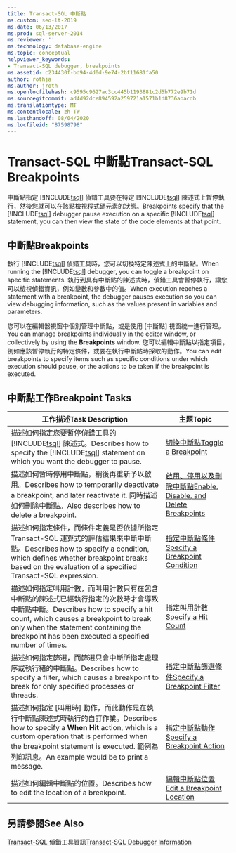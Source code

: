 ```yaml
---
title: Transact-SQL 中斷點
ms.custom: seo-lt-2019
ms.date: 06/13/2017
ms.prod: sql-server-2014
ms.reviewer: ''
ms.technology: database-engine
ms.topic: conceptual
helpviewer_keywords:
- Transact-SQL debugger, breakpoints
ms.assetid: c234430f-bd94-4d0d-9e74-2bf11681fa50
author: rothja
ms.author: jroth
ms.openlocfilehash: c9595c9627ac3cc445b1193881c2d5b772e9b71d
ms.sourcegitcommit: ad4d92dce894592a259721a1571b1d8736abacdb
ms.translationtype: MT
ms.contentlocale: zh-TW
ms.lasthandoff: 08/04/2020
ms.locfileid: "87598798"
---
```

# <a name="transact-sql-breakpoints"></a><span data-ttu-id="e5342-102">Transact-SQL 中斷點</span><span class="sxs-lookup"><span data-stu-id="e5342-102">Transact-SQL Breakpoints</span></span>
  <span data-ttu-id="e5342-103">中斷點指定 [!INCLUDE[tsql](../../includes/tsql-md.md)] 偵錯工具要在特定 [!INCLUDE[tsql](../../includes/tsql-md.md)] 陳述式上暫停執行，然後您就可以在該點檢視程式碼元素的狀態。</span><span class="sxs-lookup"><span data-stu-id="e5342-103">Breakpoints specify that the [!INCLUDE[tsql](../../includes/tsql-md.md)] debugger pause execution on a specific [!INCLUDE[tsql](../../includes/tsql-md.md)] statement, you can then view the state of the code elements at that point.</span></span>  
  
## <a name="breakpoints"></a><span data-ttu-id="e5342-104">中斷點</span><span class="sxs-lookup"><span data-stu-id="e5342-104">Breakpoints</span></span>  
 <span data-ttu-id="e5342-105">執行 [!INCLUDE[tsql](../../includes/tsql-md.md)] 偵錯工具時，您可以切換特定陳述式上的中斷點。</span><span class="sxs-lookup"><span data-stu-id="e5342-105">When running the [!INCLUDE[tsql](../../includes/tsql-md.md)] debugger, you can toggle a breakpoint on specific statements.</span></span> <span data-ttu-id="e5342-106">執行到具有中斷點的陳述式時，偵錯工具會暫停執行，讓您可以檢視偵錯資訊，例如變數和參數中的值。</span><span class="sxs-lookup"><span data-stu-id="e5342-106">When execution reaches a statement with a breakpoint, the debugger pauses execution so you can view debugging information, such as the values present in variables and parameters.</span></span>  
  
 <span data-ttu-id="e5342-107">您可以在編輯器視窗中個別管理中斷點，或是使用 [中斷點]  視窗統一進行管理。</span><span class="sxs-lookup"><span data-stu-id="e5342-107">You can manage breakpoints individually in the editor window, or collectively by using the **Breakpoints** window.</span></span> <span data-ttu-id="e5342-108">您可以編輯中斷點以指定項目，例如應該暫停執行的特定條件，或要在執行中斷點時採取的動作。</span><span class="sxs-lookup"><span data-stu-id="e5342-108">You can edit breakpoints to specify items such as specific conditions under which execution should pause, or the actions to be taken if the breakpoint is executed.</span></span>  
  
## <a name="breakpoint-tasks"></a><span data-ttu-id="e5342-109">中斷點工作</span><span class="sxs-lookup"><span data-stu-id="e5342-109">Breakpoint Tasks</span></span>  
  
|<span data-ttu-id="e5342-110">工作描述</span><span class="sxs-lookup"><span data-stu-id="e5342-110">Task Description</span></span>|<span data-ttu-id="e5342-111">主題</span><span class="sxs-lookup"><span data-stu-id="e5342-111">Topic</span></span>|  
|----------------------|-----------|  
|<span data-ttu-id="e5342-112">描述如何指定您要暫停偵錯工具的 [!INCLUDE[tsql](../../includes/tsql-md.md)] 陳述式。</span><span class="sxs-lookup"><span data-stu-id="e5342-112">Describes how to specify the [!INCLUDE[tsql](../../includes/tsql-md.md)] statement on which you want the debugger to pause.</span></span>|[<span data-ttu-id="e5342-113">切換中斷點</span><span class="sxs-lookup"><span data-stu-id="e5342-113">Toggle a Breakpoint</span></span>](../spatial/point.md)|  
|<span data-ttu-id="e5342-114">描述如何暫時停用中斷點，稍後再重新予以啟用。</span><span class="sxs-lookup"><span data-stu-id="e5342-114">Describes how to temporarily deactivate a breakpoint, and later reactivate it.</span></span> <span data-ttu-id="e5342-115">同時描述如何刪除中斷點。</span><span class="sxs-lookup"><span data-stu-id="e5342-115">Also describes how to delete a breakpoint.</span></span>|[<span data-ttu-id="e5342-116">啟用、停用以及刪除中斷點</span><span class="sxs-lookup"><span data-stu-id="e5342-116">Enable, Disable, and Delete Breakpoints</span></span>](enable-disable-and-delete-breakpoints.md)|  
|<span data-ttu-id="e5342-117">描述如何指定條件，而條件定義是否依據所指定 Transact-SQL 運算式的評估結果來中斷中斷點。</span><span class="sxs-lookup"><span data-stu-id="e5342-117">Describes how to specify a condition, which defines whether breakpoint breaks based on the evaluation of a specified Transact-SQL expression.</span></span>|[<span data-ttu-id="e5342-118">指定中斷點條件</span><span class="sxs-lookup"><span data-stu-id="e5342-118">Specify a Breakpoint Condition</span></span>](specify-a-breakpoint-condition.md)|  
|<span data-ttu-id="e5342-119">描述如何指定叫用計數，而叫用計數只有在包含中斷點的陳述式已經執行指定的次數時才會導致中斷點中斷。</span><span class="sxs-lookup"><span data-stu-id="e5342-119">Describes how to specify a hit count, which causes a breakpoint to break only when the statement containing the breakpoint has been executed a specified number of times.</span></span>|[<span data-ttu-id="e5342-120">指定叫用計數</span><span class="sxs-lookup"><span data-stu-id="e5342-120">Specify a Hit Count</span></span>](specify-a-hit-count.md)|  
|<span data-ttu-id="e5342-121">描述如何指定篩選，而篩選只會中斷所指定處理序或執行緒的中斷點。</span><span class="sxs-lookup"><span data-stu-id="e5342-121">Describes how to specify a filter, which causes a breakpoint to break for only specified processes or threads.</span></span>|[<span data-ttu-id="e5342-122">指定中斷點篩選條件</span><span class="sxs-lookup"><span data-stu-id="e5342-122">Specify a Breakpoint Filter</span></span>](specify-a-breakpoint-filter.md)|  
|<span data-ttu-id="e5342-123">描述如何指定 [叫用時]  動作，而此動作是在執行中斷點陳述式時執行的自訂作業。</span><span class="sxs-lookup"><span data-stu-id="e5342-123">Describes how to specify a **When Hit** action, which is a custom operation that is performed when the breakpoint statement is executed.</span></span> <span data-ttu-id="e5342-124">範例為列印訊息。</span><span class="sxs-lookup"><span data-stu-id="e5342-124">An example would be to print a message.</span></span>|[<span data-ttu-id="e5342-125">指定中斷點動作</span><span class="sxs-lookup"><span data-stu-id="e5342-125">Specify a Breakpoint Action</span></span>](specify-a-breakpoint-action.md)|  
|<span data-ttu-id="e5342-126">描述如何編輯中斷點的位置。</span><span class="sxs-lookup"><span data-stu-id="e5342-126">Describes how to edit the location of a breakpoint.</span></span>|[<span data-ttu-id="e5342-127">編輯中斷點位置</span><span class="sxs-lookup"><span data-stu-id="e5342-127">Edit a Breakpoint Location</span></span>](edit-a-breakpoint-location.md)|  
  
## <a name="see-also"></a><span data-ttu-id="e5342-128">另請參閱</span><span class="sxs-lookup"><span data-stu-id="e5342-128">See Also</span></span>  
 [<span data-ttu-id="e5342-129">Transact-SQL 偵錯工具資訊</span><span class="sxs-lookup"><span data-stu-id="e5342-129">Transact-SQL Debugger Information</span></span>](transact-sql-debugger-information.md)  
  
  
